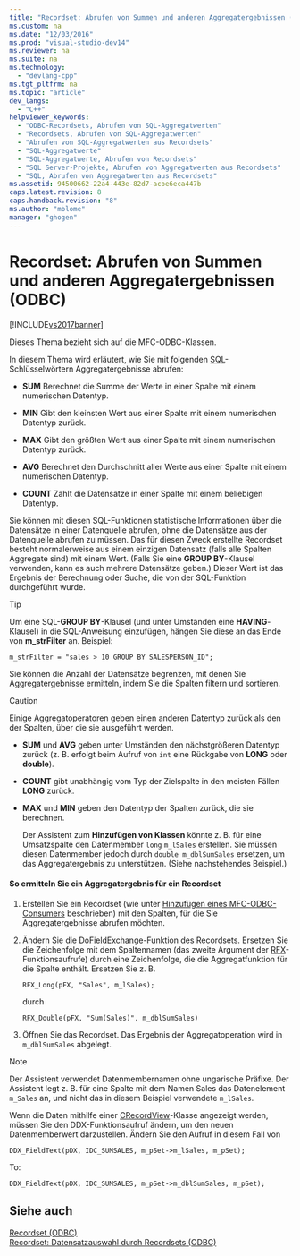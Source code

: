 ```yaml
---
title: "Recordset: Abrufen von Summen und anderen Aggregatergebnissen (ODBC)"
ms.custom: na
ms.date: "12/03/2016"
ms.prod: "visual-studio-dev14"
ms.reviewer: na
ms.suite: na
ms.technology: 
  - "devlang-cpp"
ms.tgt_pltfrm: na
ms.topic: "article"
dev_langs: 
  - "C++"
helpviewer_keywords: 
  - "ODBC-Recordsets, Abrufen von SQL-Aggregatwerten"
  - "Recordsets, Abrufen von SQL-Aggregatwerten"
  - "Abrufen von SQL-Aggregatwerten aus Recordsets"
  - "SQL-Aggregatwerte"
  - "SQL-Aggregatwerte, Abrufen von Recordsets"
  - "SQL Server-Projekte, Abrufen von Aggregatwerten aus Recordsets"
  - "SQL, Abrufen von Aggregatwerten aus Recordsets"
ms.assetid: 94500662-22a4-443e-82d7-acbe6eca447b
caps.latest.revision: 8
caps.handback.revision: "8"
ms.author: "mblome"
manager: "ghogen"
---
```

# Recordset: Abrufen von Summen und anderen Aggregatergebnissen (ODBC)
[!INCLUDE[vs2017banner](../../assembler/inline/includes/vs2017banner.md)]

Dieses Thema bezieht sich auf die MFC\-ODBC\-Klassen.  
  
 In diesem Thema wird erläutert, wie Sie mit folgenden [SQL](../../data/odbc/sql.md)\-Schlüsselwörtern Aggregatergebnisse abrufen:  
  
-   **SUM** Berechnet die Summe der Werte in einer Spalte mit einem numerischen Datentyp.  
  
-   **MIN** Gibt den kleinsten Wert aus einer Spalte mit einem numerischen Datentyp zurück.  
  
-   **MAX** Gibt den größten Wert aus einer Spalte mit einem numerischen Datentyp zurück.  
  
-   **AVG** Berechnet den Durchschnitt aller Werte aus einer Spalte mit einem numerischen Datentyp.  
  
-   **COUNT** Zählt die Datensätze in einer Spalte mit einem beliebigen Datentyp.  
  
 Sie können mit diesen SQL\-Funktionen statistische Informationen über die Datensätze in einer Datenquelle abrufen, ohne die Datensätze aus der Datenquelle abrufen zu müssen.  Das für diesen Zweck erstellte Recordset besteht normalerweise aus einem einzigen Datensatz \(falls alle Spalten Aggregate sind\) mit einem Wert. \(Falls Sie eine **GROUP BY**\-Klausel verwenden, kann es auch mehrere Datensätze geben.\) Dieser Wert ist das Ergebnis der Berechnung oder Suche, die von der SQL\-Funktion durchgeführt wurde.  
  
> [!TIP]
>  Um eine SQL\-**GROUP BY**\-Klausel \(und unter Umständen eine **HAVING**\-Klausel\) in die SQL\-Anweisung einzufügen, hängen Sie diese an das Ende von **m\_strFilter** an.  Beispiel:  
  
```  
m_strFilter = "sales > 10 GROUP BY SALESPERSON_ID";  
```  
  
 Sie können die Anzahl der Datensätze begrenzen, mit denen Sie Aggregatergebnisse ermitteln, indem Sie die Spalten filtern und sortieren.  
  
> [!CAUTION]
>  Einige Aggregatoperatoren geben einen anderen Datentyp zurück als den der Spalten, über die sie ausgeführt werden.  
  
-   **SUM** und **AVG** geben unter Umständen den nächstgrößeren Datentyp zurück \(z. B. erfolgt beim Aufruf von `int` eine Rückgabe von **LONG** oder **double**\).  
  
-   **COUNT** gibt unabhängig vom Typ der Zielspalte in den meisten Fällen **LONG** zurück.  
  
-   **MAX** und **MIN** geben den Datentyp der Spalten zurück, die sie berechnen.  
  
     Der Assistent zum **Hinzufügen von Klassen** könnte z. B. für eine Umsatzspalte den Datenmember `long` `m_lSales` erstellen. Sie müssen diesen Datenmember jedoch durch `double m_dblSumSales` ersetzen, um das Aggregatergebnis zu unterstützen.  \(Siehe nachstehendes Beispiel.\)  
  
#### So ermitteln Sie ein Aggregatergebnis für ein Recordset  
  
1.  Erstellen Sie ein Recordset \(wie unter [Hinzufügen eines MFC\-ODBC\-Consumers](../../mfc/reference/adding-an-mfc-odbc-consumer.md) beschrieben\) mit den Spalten, für die Sie Aggregatergebnisse abrufen möchten.  
  
2.  Ändern Sie die [DoFieldExchange](../Topic/CRecordset::DoFieldExchange.md)\-Funktion des Recordsets.  Ersetzen Sie die Zeichenfolge mit dem Spaltennamen \(das zweite Argument der [RFX](../../data/odbc/record-field-exchange-using-rfx.md)\-Funktionsaufrufe\) durch eine Zeichenfolge, die die Aggregatfunktion für die Spalte enthält.  Ersetzen Sie z. B.  
  
    ```  
    RFX_Long(pFX, "Sales", m_lSales);  
    ```  
  
     durch  
  
    ```  
    RFX_Double(pFX, "Sum(Sales)", m_dblSumSales)  
    ```  
  
3.  Öffnen Sie das Recordset.  Das Ergebnis der Aggregatoperation wird in `m_dblSumSales` abgelegt.  
  
> [!NOTE]
>  Der Assistent verwendet Datenmembernamen ohne ungarische Präfixe.  Der Assistent legt z. B. für eine Spalte mit dem Namen Sales das Datenelement `m_Sales` an, und nicht das in diesem Beispiel verwendete `m_lSales`.  
  
 Wenn die Daten mithilfe einer [CRecordView](../../mfc/reference/crecordview-class.md)\-Klasse angezeigt werden, müssen Sie den DDX\-Funktionsaufruf ändern, um den neuen Datenmemberwert darzustellen. Ändern Sie den Aufruf in diesem Fall von  
  
```  
DDX_FieldText(pDX, IDC_SUMSALES, m_pSet->m_lSales, m_pSet);  
```  
  
 To:  
  
```  
DDX_FieldText(pDX, IDC_SUMSALES, m_pSet->m_dblSumSales, m_pSet);  
```  
  
## Siehe auch  
 [Recordset \(ODBC\)](../../data/odbc/recordset-odbc.md)   
 [Recordset: Datensatzauswahl durch Recordsets \(ODBC\)](../../data/odbc/recordset-how-recordsets-select-records-odbc.md)